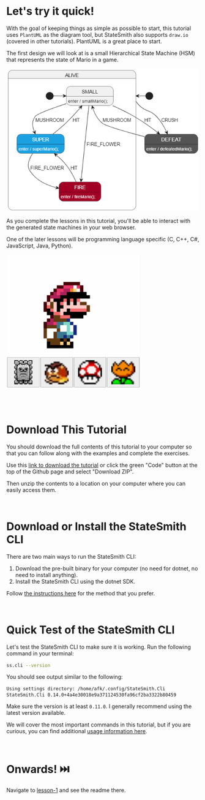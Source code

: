 # Let's try it quick!
With the goal of keeping things as simple as possible to start, this tutorial uses `PlantUML` as the diagram tool, but StateSmith also supports `draw.io` (covered in other tutorials). PlantUML is a great place to start.

The first design we will look at is a small Hierarchical State Machine (HSM) that represents the state of Mario in a game.

![](docs/fsm.png)

As you complete the lessons in this tutorial, you'll be able to interact with the generated state machines in your web browser.

One of the later lessons will be programming language specific (C, C++, C#, JavaScript, Java, Python).

![](docs/interact.gif)

<br>
<br>

# Download This Tutorial
You should download the full contents of this tutorial to your computer so that you can follow along with the examples and complete the exercises.

Use this [link to download the tutorial](https://github.com/StateSmith/tutorial-3/archive/refs/heads/main.zip) or click the green "Code" button at the top of the Github page and select "Download ZIP".

Then unzip the contents to a location on your computer where you can easily access them.

<br>

# Download or Install the StateSmith CLI
There are two main ways to run the StateSmith CLI:
1. Download the pre-built binary for your computer (no need for dotnet, no need to install anything).
2. Install the StateSmith CLI using the dotnet SDK.

Follow [the instructions here](https://github.com/StateSmith/StateSmith/wiki/CLI:-Download-or-Install) for the method that you prefer.


<br>

# Quick Test of the StateSmith CLI
Let's test the StateSmith CLI to make sure it is working. Run the following command in your terminal:

```sh
ss.cli --version
```
You should see output similar to the following:

```
Using settings directory: /home/afk/.config/StateSmith.Cli
StateSmith.Cli 0.14.0+4a4e30018e9a371124530fa96cf2ba3322b80459
```

Make sure the version is at least `0.11.0`. I generally recommend using the latest version available.

We will cover the most important commands in this tutorial, but if you are curious, you can find additional [usage information here](https://github.com/StateSmith/StateSmith/wiki/CLI:-Usage).


<br>


# Onwards! ⏭️
Navigate to [lesson-1](./lesson-1/README.md) and see the readme there.
